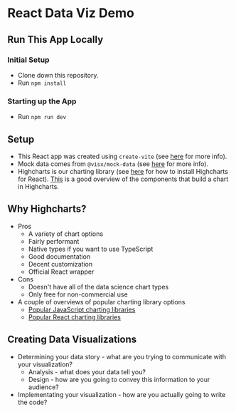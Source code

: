 # React Data Viz Demo

## Run This App Locally

### Initial Setup

- Clone down this repository.
- Run `npm install`

### Starting up the App

- Run `npm run dev`

## Setup

- This React app was created using `create-vite` (see [here](https://github.com/vitejs/vite/tree/main/packages/create-vite) for more info).
- Mock data comes from `@visx/mock-data` (see [here](https://airbnb.io/visx/docs/mock-data) for more info).
- Highcharts is our charting library (see [here](https://github.com/highcharts/highcharts-react) for how to install Highcharts for React). [This](https://www.highcharts.com/docs/chart-concepts/understanding-highcharts) is a good overview of the components that build a chart in Highcharts.

## Why Highcharts?

- Pros
  - A variety of chart options
  - Fairly performant
  - Native types if you want to use TypeScript
  - Good documentation
  - Decent customization
  - Official React wrapper
- Cons
  - Doesn't have all of the data science chart types
  - Only free for non-commercial use
- A couple of overviews of popular charting library options
  - [Popular JavaScript charting libraries](https://blog.logrocket.com/comparing-most-popular-javascript-charting-libraries/)
  - [Popular React charting libraries](https://technostacks.com/blog/react-chart-libraries/)

## Creating Data Visualizations

- Determining your data story - what are you trying to communicate with your visualization?
  - Analysis - what does your data tell you?
  - Design - how are you going to convey this information to your audience?
- Implementating your visualization - how are you actually going to write the code?
